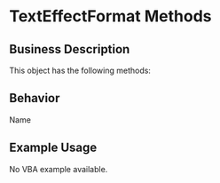 # TextEffectFormat Methods

## Business Description
This object has the following methods:

## Behavior
Name

## Example Usage
No VBA example available.